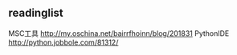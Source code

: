 ## readinglist
MSC工具 http://my.oschina.net/bairrfhoinn/blog/201831
PythonIDE http://python.jobbole.com/81312/